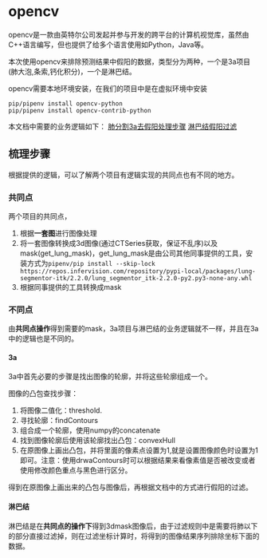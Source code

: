 # opencv

opencv是一款由英特尔公司发起并参与开发的跨平台的计算机视觉库，虽然由C++语言编写，但也提供了给多个语言使用如Python，Java等。

本次使用opencv来排除预测结果中假阳的数据，类型分为两种，一个是3a项目(肺大泡,条索,钙化积分)，一个是淋巴结。

opencv需要本地环境安装，在我们的项目中是在虚拟环境中安装

```linux
pip/pipenv install opencv-python
pip/pipenv install opencv-contrib-python
```

本文档中需要的业务逻辑如下：
[肺分割3a去假阳处理步骤](https://wiki.infervision.com/pages/viewpage.action?pageId=138117428)
[淋巴结假阳过滤](https://wiki.infervision.com/pages/viewpage.action?pageId=138117524)

## 梳理步骤

根据提供的逻辑，可以了解两个项目有逻辑实现的共同点也有不同的地方。

### 共同点

两个项目的共同点，

1. 根据**一套图**进行图像处理
2. 将一套图像转换成3d图像(通过CTSeries获取，保证不乱序)以及mask(get_lung_mask)，get_lung_mask是由公司其他同事提供的工具，安装方式为`pipenv/pip install --skip-lock  https://repos.infervision.com/repository/pypi-local/packages/lung-segmentor-itk/2.2.0/lung_segmentor_itk-2.2.0-py2.py3-none-any.whl`
3. 根据同事提供的工具转换成mask

### 不同点

由**共同点操作**得到需要的mask，3a项目与淋巴结的业务逻辑就不一样，并且在3a中的逻辑也是不同的。

#### 3a

3a中首先必要的步骤是找出图像的轮廓，并将这些轮廓组成一个。

图像的凸包查找步骤：

1. 将图像二值化：threshold.
2. 寻找轮廓：findContours
3. 组合成一个轮廓，使用numpy的concatenate
4. 找到图像轮廓后使用该轮廓找出凸包：convexHull
5. 在原图像上画出凸包，并将里面的像素点设置为1,就是设置图像颜色时设置为1即可。注意：使用drwaContours时可以根据结果来看像素值是否被改变或者使用修改颜色重点与黑色进行区分。

得到在原图像上画出来的凸包与图像后，再根据文档中的方式进行假阳的过滤。

#### 淋巴结

淋巴结是在**共同点的操作下**得到3dmask图像后，由于过滤规则中是需要将肺以下的部分直接过滤掉，则在过滤坐标计算时，将得到的图像结果序列排除坐标下面的数据。